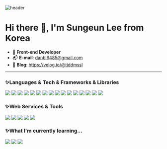 
![header](https://capsule-render.vercel.app/api?type=waving&color=gradient&customColorList=0,2,2,5,30&height=300&section=header&text=Welcome%20to%20My%20Git-Hub%20Profile&fontSize=50)
# Hi there 👋, I'm Sungeun Lee from Korea
- 🐥 **Front-end Developer**
- 📬 **E-mail**: danbi6485@gmail.com
- 📝 **Blog**: https://velog.io/@tjddmssl

------------------------------------------------------------------------------------------------------------------------------
### ✨Languages & Tech & Frameworks & Libraries
<div>
  <img src="https://img.shields.io/badge/CSS3-1572B6?style=for-the-badge&logo=css3&logoColor=white"/></a>
  <img src="https://img.shields.io/badge/HTML5-E34F26?style=for-the-badge&logo=html5&logoColor=white"/></a>
  <img src="https://img.shields.io/badge/JavScript-F7DF1E?style=for-the-badge&logo=JavaScript&logoColor=white"/></a>
  <img src="https://img.shields.io/badge/TypeScript-3178C6?style=for-the-badge&logo=TypeScript&logoColor=white"/></a>
   <img src="https://img.shields.io/badge/React-0088CC?style=for-the-badge&logo=React&logoColor=white"/></a>
 <img src="https://img.shields.io/badge/Redux-764ABC?style=for-the-badge&logo=Redux&logoColor=white"/></a>
 <img src="https://img.shields.io/badge/Vite-646CFF?style=for-the-badge&logo=Vite&logoColor=white"/></a>
 <img src="https://img.shields.io/badge/Axios-5A29E4?style=for-the-badge&logo=Axios&logoColor=white"/></a>
  <img src="https://img.shields.io/badge/React Router-CA4245?style=for-the-badge&logo=React Router&logoColor=white"/></a>
  <img src="https://img.shields.io/badge/Styled Components-DB7093?style=for-the-badge&logo=Styled-Components&logoColor=white"/></a>
   <img src="https://img.shields.io/badge/PostCSS-DD3A0A?style=for-the-badge&logo=PostCSS&logoColor=white"/></a>
   <img src="https://img.shields.io/badge/Tailwind CSS-06B6D4?style=for-the-badge&logo=Tailwind CSS&logoColor=white"/></a>
  <img src="https://img.shields.io/badge/Babel-F9DC3E?style=for-the-badge&logo=Babel&logoColor=white"/></a>
  <img src="https://img.shields.io/badge/ESLint-4B32C3?style=for-the-badge&logo=ESLint&logoColor=white"/></a>
  <img src="https://img.shields.io/badge/Prettier-F7B93E?style=for-the-badge&logo=Prettier&logoColor=white"/></a>
  <img src="https://img.shields.io/badge/Webpack-8DD6F9?style=for-the-badge&logo=Webpack&logoColor=white"/></a>
<div>
  
  ### ✨Web Services & Tools
<div>
   <img src="https://img.shields.io/badge/npm-CB3837?style=for-the-badge&logo=npm&logoColor=white"/></a>
   <img src="https://img.shields.io/badge/Postman-FF6C37?style=for-the-badge&logo=Postman&logoColor=white"/></a>
    <img src="https://img.shields.io/badge/Figma-F24E1E?style=for-the-badge&logo=Figma&logoColor=white"/></a>
  <img src="https://img.shields.io/badge/Amazon AWS-232F3E?style=for-the-badge&logo=Amazon AWS&logoColor=white"/></a>
  <img src="https://img.shields.io/badge/Vercel-000000?style=for-the-badge&logo=Vercel&logoColor=white"/></a>
  </div>
  
  ### ✨What I'm currently learning...
  <div>
<img src="https://img.shields.io/badge/React Query-FF4154?style=for-the-badge&logo=React Query&logoColor=white"/></a>
<img src="https://img.shields.io/badge/Next.js-000000?style=for-the-badge&logo=Next.js&logoColor=white"/></a>
<img src="https://img.shields.io/badge/GraphQL-E10098?style=for-the-badge&logo=GraphQL&logoColor=white"/></a>
  </div>
  
<!--
**tjddmssl/tjddmssl** is a ✨ _special_ ✨ repository because its `README.md` (this file) appears on your GitHub profile.

Here are some ideas to get you started:

- 🔭 I’m currently working on ...
- 🌱 I’m currently learning ...
- 👯 I’m looking to collaborate on ...
- 🤔 I’m looking for help with ...
- 💬 Ask me about ...
- 📫 How to reach me: ...
- 😄 Pronouns: ...
- ⚡ Fun fact: ...
-->
